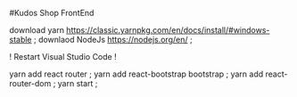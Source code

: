 #Kudos Shop FrontEnd

download yarn https://classic.yarnpkg.com/en/docs/install/#windows-stable ;
downlaod NodeJs https://nodejs.org/en/ ;

! Restart Visual Studio Code !

yarn add react router ;
yarn add react-bootstrap bootstrap ;
yarn add react-router-dom ;
yarn start ;

